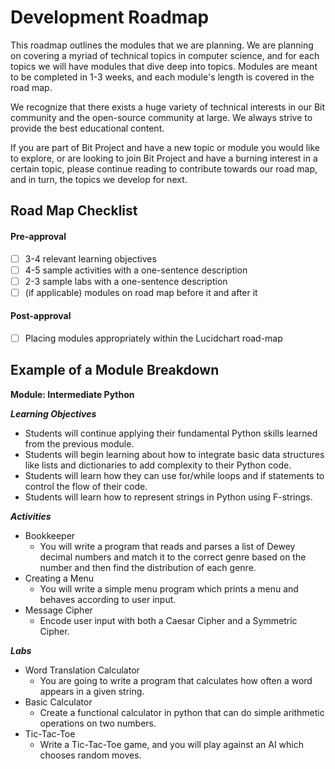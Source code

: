 # Development Roadmap

This roadmap outlines the modules that we are planning. We are planning on covering a myriad of technical topics in computer science, and for each topics we will have modules that dive deep into topics. Modules are meant to be completed in 1-3 weeks, and each module's length is covered in the road map.

We recognize that there exists a huge variety of technical interests in our Bit community and the open-source community at large. We always strive to provide the best educational content. 

If you are part of Bit Project and have a new topic or module you would like to explore, or are looking to join Bit Project and have a burning interest in a certain topic, please continue reading to contribute towards our road map, and in turn, the topics we develop for next.

## Road Map Checklist

#### Pre-approval

* [ ] 3-4 relevant learning objectives
* [ ] 4-5 sample activities with a one-sentence description
* [ ] 2-3 sample labs with a one-sentence description
* [ ] \(if applicable\) modules on road map before it and after it  

#### Post-approval

* [ ] Placing modules appropriately within the Lucidchart road-map

## Example of a Module Breakdown

**Module: Intermediate Python**

***Learning Objectives***
  * Students will continue applying their fundamental Python skills learned from the previous module.
  * Students will begin learning about how to integrate basic data structures like lists and dictionaries to add complexity to their Python code.
  * Students will learn how they can use for/while loops and if statements to control the flow of their code.
  * Students will learn how to represent strings in Python using F-strings.
  
***Activities***
  * Bookkeeper
    * You will write a program that reads and parses a list of Dewey decimal numbers and match it to the correct genre based on the number and then find the distribution of each genre.
  * Creating a Menu
    * You will write a simple menu program which prints a menu and behaves according to user input.
  * Message Cipher
    * Encode user input with both a Caesar Cipher and a Symmetric Cipher.
    
***Labs***
  * Word Translation Calculator
    * You are going to write a program that calculates how often a word appears in a given string.
  * Basic Calculator
    * Create a functional calculator in python that can do simple arithmetic operations on two numbers.
  * Tic-Tac-Toe
    * Write a Tic-Tac-Toe game, and you will play against an AI which chooses random moves.

